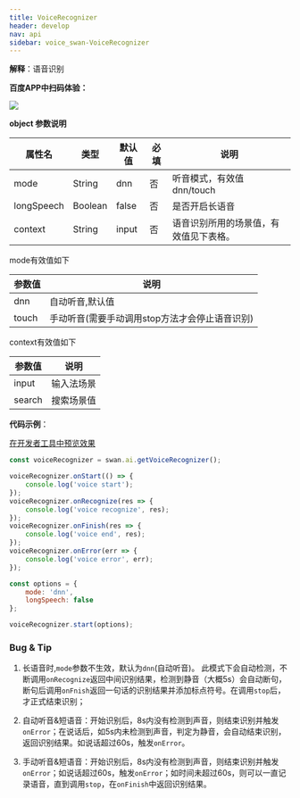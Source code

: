 ```yaml
---
title: VoiceRecognizer
header: develop
nav: api
sidebar: voice_swan-VoiceRecognizer
---
```



**解释**：语音识别

**百度APP中扫码体验：**

<img src="https://b.bdstatic.com/miniapp/assets/images/doc_demo/fragment_VoiceRecognizer.png"  class="demo-qrcode-image" />


**object 参数说明**

|属性名 |类型  |默认值 |必填|说明|
|---- | ---- | ---- |---- |---- |
|mode |String  |  dnn| 否  |听音模式，有效值dnn/touch|
|longSpeech   |Boolean  |   false | 否  |是否开启长语音|
|context |String  |   input|否  |语音识别所用的场景值，有效值见下表格。 |

mode有效值如下

|参数值 |说明|
|---- | ---- |
|dnn| 自动听音,默认值 |
|touch| 手动听音(需要手动调用stop方法才会停止语音识别) |

context有效值如下

|参数值 |说明|
|---- | ---- |
|input| 输入法场景|
|search|搜索场景值|






**代码示例**：

<a href="swanide://fragment/cc2100b123bbb0154c277fe6c8f8fa5b1573728427299" title="在开发者工具中预览效果" target="_self">在开发者工具中预览效果</a>

```js
const voiceRecognizer = swan.ai.getVoiceRecognizer();

voiceRecognizer.onStart(() => {
    console.log('voice start');
});
voiceRecognizer.onRecognize(res => {
    console.log('voice recognize', res);
});
voiceRecognizer.onFinish(res => {
    console.log('voice end', res);
});
voiceRecognizer.onError(err => {
    console.log('voice error', err);
});

const options = {
    mode: 'dnn',
    longSpeech: false
};

voiceRecognizer.start(options);

```

### Bug & Tip

1.  长语音时,`mode`参数不生效，默认为`dnn`(自动听音)。 此模式下会自动检测，不断调用`onRecognize`返回中间识别结果，检测到静音（大概5s）会自动断句，断句后调用`onFnish`返回一句话的识别结果并添加标点符号。在调用`stop`后，才正式结束识别；

2. 自动听音&短语音：开始识别后，8s内没有检测到声音，则结束识别并触发`onError`；在说话后，如5s内未检测到声音，判定为静音，会自动结束识别，返回识别结果。如说话超过60s，触发`onError`。

3. 手动听音&短语音：开始识别后，8s内没有检测到声音，则结束识别并触发`onError`；如说话超过60s，触发`onError`；如时间未超过60s，则可以一直记录语音，直到调用`stop`，在`onFinish`中返回识别结果。